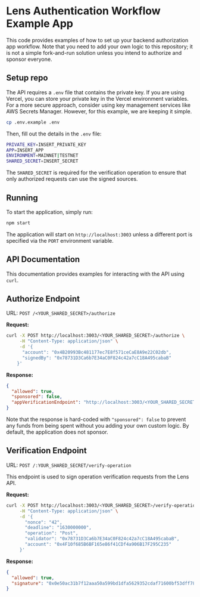 # Lens Authentication Workflow Example App

This code provides examples of how to set up your backend authorization app workflow. Note that you need to add your own logic to this repository; it is not a simple fork-and-run solution unless you intend to authorize and sponsor everyone.

## Setup repo

The API requires a `.env` file that contains the private key. If you are using Vercel, you can store your private key in the Vercel environment variables. For a more secure approach, consider using key management services like AWS Secrets Manager. However, for this example, we are keeping it simple.

```bash
cp .env.example .env
```

Then, fill out the details in the `.env` file:

```bash
PRIVATE_KEY=INSERT_PRIVATE_KEY
APP=INSERT_APP
ENVIRONMENT=MAINNET|TESTNET
SHARED_SECRET=INSERT_SECRET
```

The `SHARED_SECRET` is required for the verification operation to ensure that only authorized requests can use the signed sources.

## Running

To start the application, simply run:

```bash
npm start
```

The application will start on `http://localhost:3003` unless a different port is specified via the `PORT` environment variable.

## API Documentation

This documentation provides examples for interacting with the API using `curl`.

## Authorize Endpoint

URL: `POST /<YOUR_SHARED_SECRET>/authorize`

**Request:**

```bash
curl -X POST http://localhost:3003/<YOUR_SHARED_SECRET>/authorize \
     -H "Content-Type: application/json" \
     -d '{
      "account": "0x4B20993Bc481177ec7E8f571ceCaE8A9e22C02db",
      "signedBy": "0x78731D3Ca6b7E34aC0F824c42a7cC18A495cabaB"
    }'
```

**Response:**

```json
{
  "allowed": true,
  "sponsored": false,
  "appVerificationEndpoint": "http://localhost:3003/<YOUR_SHARED_SECRET>/verify-operation"
}
```

Note that the response is hard-coded with `"sponsored": false` to prevent any funds from being spent without you adding your own custom logic. By default, the application does not sponsor.

## Verification Endpoint

URL: `POST /:YOUR_SHARED_SECRET/verify-operation`

This endpoint is used to sign operation verification requests from the Lens API.

**Request:**

```bash
curl -X POST http://localhost:3003/<YOUR_SHARED_SECRET>/verify-operation \
     -H "Content-Type: application/json" \
     -d '{
       "nonce": "42",
       "deadline": "1630000000",
       "operation": "Post",
       "validator": "0x78731D3Ca6b7E34aC0F824c42a7cC18A495cabaB",
       "account": "0x4F10f685B6BF165e86f41CDf4a906B17F295C235"
     }'
```

**Response:**

```json
{
  "allowed": true,
  "signature": "0x0e50ac31b7f12aaa50a599bd1dfa5629352cdaf71600bf53dff788c56db398f133fa20efd732980fdb855c300d2052884d30fa6bc149e93f302391b0914069b31b"
}
```
